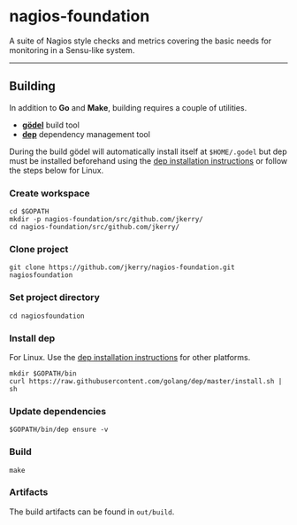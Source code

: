 # nagios-foundation

A suite of Nagios style checks and metrics covering the basic needs for monitoring in a Sensu-like system.

---

## Building
In addition to __Go__ and __Make__, building requires a couple of utilities.
* [__gödel__](https://github.com/palantir/godel) build tool
* [__dep__](https://github.com/golang/dep) dependency management tool

During the build gödel will automatically install itself at `$HOME/.godel` but dep must be installed beforehand using the [dep installation instructions](https://github.com/golang/dep#installation) or follow the steps below for Linux.

### Create workspace
```
cd $GOPATH
mkdir -p nagios-foundation/src/github.com/jkerry/
cd nagios-foundation/src/github.com/jkerry/
```

### Clone project
```
git clone https://github.com/jkerry/nagios-foundation.git nagiosfoundation
```

### Set project directory
```
cd nagiosfoundation
```

### Install dep
For Linux. Use the [dep installation instructions](https://github.com/golang/dep#installation) for other platforms.
```
mkdir $GOPATH/bin
curl https://raw.githubusercontent.com/golang/dep/master/install.sh | sh
```

### Update dependencies
```
$GOPATH/bin/dep ensure -v
```

### Build
```
make
```

### Artifacts
The build artifacts can be found in `out/build`.

